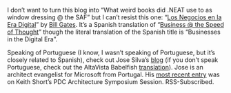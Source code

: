 I don’t want to turn this blog into “What weird books did .NEAT use to
as window dressing @ the SAF” but I can’t resist this one: “[Los
Negocios en la Era
Digital](http://www.allbookstores.com/book/0553061011)” by [Bill
Gates](http://www.microsoft.com/billgates/default.asp). It’s a Spanish
translation of “[Business @ the Speed of
Thought](http://www.microsoft.com/billgates/speedofthought/)” though the
literal translation of the Spanish title is “Businesses in the Digital
Era”.

Speaking of Portuguese (I know, I wasn’t speaking of Portuguese, but
it’s closely related to Spanish), check out Jose Silva’s
[blog](http://canoas.com/blog/) (if you don’t speak Portuguese, check
out the AltaVista Babelfish
[translation](http://babelfish.altavista.com/babelfish/tr?doit=done&urltext=http://canoas.com/blog/&lp=pt_en)).
Jose is an architect evangelist for Microsoft from Portugal. His [most
recent
entry](http://canoas.com/blog/PermaLink.aspx?guid=6c7b77f6-2a11-47ae-ae42-7d5e8e86d312)
was on Keith Short’s PDC Architecture Symposium Session. RSS-Subscribed.
